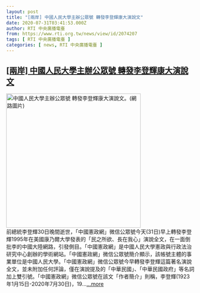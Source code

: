 ```yaml
---
layout: post
title: "[兩岸] 中國人民大學主辦公眾號 轉發李登輝康大演說文"
date: 2020-07-31T03:41:53.000Z
author: RTI 中央廣播電臺
from: https://www.rti.org.tw/news/view/id/2074207
tags: [ RTI 中央廣播電臺 ]
categories: [ news, RTI 中央廣播電臺 ]
---
```

<!--1596166913000-->
[[兩岸] 中國人民大學主辦公眾號 轉發李登輝康大演說文](https://www.rti.org.tw/news/view/id/2074207)
------

<div>
<img src="https://static.rti.org.tw/assets/thumbnails/2020/07/31/a41b80b5ab087327e0f3302d761fe207.jpg" width="360" alt="中國人民大學主辦公眾號 轉發李登輝康大演說文。(網路圖片)" title="中國人民大學主辦公眾號 轉發李登輝康大演說文。(網路圖片)"><br>前總統李登輝30日晚間逝世，「中國憲政網」微信公眾號今天(31日)早上轉發李登輝1995年在美國康乃爾大學發表的「民之所欲、長在我心」演說全文，在一面倒批李的中國大陸網路，引發側目。「中國憲政網」是中國人民大學憲政與行政法治研究中心創辦的學術網站。「中國憲政網」微信公眾號簡介顯示，該帳號主體的事業單位是中國人民大學。「中國憲政網」微信公眾號今早轉發李登輝這篇著名演說全文，並未附加任何評論，僅在演說提及的「中華民國」、「中華民國政府」等名詞加上雙引號。「中國憲政網」微信公眾號在該文「作者簡介」則稱，李登輝(1923年1月15日-2020年7月30日)，19...<a target="_blank" href="https://www.rti.org.tw/news/view/id/2074207">...more</a>
</div>
